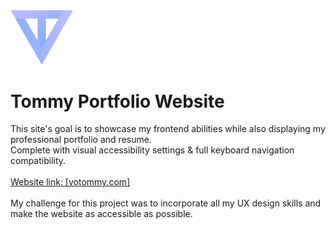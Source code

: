 <img src="logo.svg" width="100px">
<h1>Tommy Portfolio Website</h1>
This site's goal is to showcase my frontend abilities while also displaying my professional portfolio and resume.<br>
Complete with visual accessibility settings & full keyboard navigation compatibility.
<br><br>
<a href="https://votommy.github.io/votommy/" target="_blank" rel="noopener noreferrer">Website link: [votommy.com]</a>
<br><br>
My challenge for this project was to incorporate all my UX design skills and make the website as accessible as possible.
